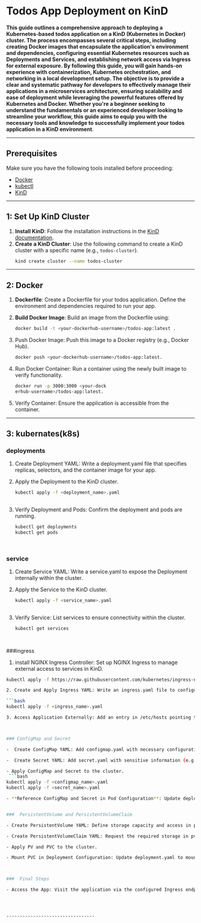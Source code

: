 # Todos App Deployment on KinD

**This guide outlines a comprehensive approach to deploying a Kubernetes-based todos application on a KinD (Kubernetes in Docker) cluster. The process encompasses several critical steps, including creating Docker images that encapsulate the application's environment and dependencies, configuring essential Kubernetes resources such as Deployments and Services, and establishing network access via Ingress for external exposure. By following this guide, you will gain hands-on experience with containerization, Kubernetes orchestration, and networking in a local development setup. The objective is to provide a clear and systematic pathway for developers to effectively manage their applications in a microservices architecture, ensuring scalability and ease of deployment while leveraging the powerful features offered by Kubernetes and Docker. Whether you're a beginner seeking to understand the fundamentals or an experienced developer looking to streamline your workflow, this guide aims to equip you with the necessary tools and knowledge to successfully implement your todos application in a KinD environment**.

---

## Prerequisites

Make sure you have the following tools installed before proceeding:

- [Docker](https://docs.docker.com/get-docker/)
- [kubectl](https://kubernetes.io/docs/tasks/tools/install-kubectl/)
- [KinD](https://kind.sigs.k8s.io/docs/user/quick-start/#installation)

----

##  1: Set Up KinD Cluster

1. **Install KinD**: Follow the installation instructions in the [KinD documentation](https://kind.sigs.k8s.io/docs/user/quick-start/#installation).
2. **Create a KinD Cluster**: Use the following command to create a KinD cluster with a specific name (e.g., `todos-cluster`).
   ```bash
   kind create cluster --name todos-cluster
   

----   

## 2: Docker

1. **Dockerfile**: Create a Dockerfile for your todos application. Define the environment and dependencies required to run your app.

2. **Build Docker Image**: Build an image from the Dockerfile using:
   ```bash
   docker build -t <your-dockerhub-username>/todos-app:latest .
   
3. Push Docker Image: Push this image to a Docker registry (e.g., Docker Hub).
    ```bash
    docker push <your-dockerhub-username>/todos-app:latest.
4. Run Docker Container: Run a container using the newly built image to verify functionality.
     ```bash
     docker run -p 3000:3000 <your-dock
     erhub-username>/todos-app:latest.
5. Verify Container: Ensure the application is accessible from the container.     

-----
## 3: kubernates(k8s)

###  deployments
  
  1. Create Deployment YAML: Write a deployment.yaml file that specifies replicas, selectors, and the container image for your app.
  
  2. Apply the Deployment to the KinD cluster.
  
     ```bash
     kubectl apply -f <deployment_name>.yaml
  
  3. Verify Deployment and Pods: Confirm the deployment and pods are running.
     ```bash
     kubectl get deployments
     kubectl get pods
     
    
###  service  

  1. Create Service YAML: Write a service.yaml to expose the Deployment internally within the cluster.
  
  
  2. Apply the Service to the KinD cluster.
  
     ```bash
     kubectl apply -f <service_name>.yaml  
  
  3. Verify Service: List services to ensure connectivity within the cluster.
  
     ```bash
     kubectl get services
     
  

###ingress  

  1. install NGINX Ingress Controller: Set up NGINX Ingress to manage external access to services in KinD.

   ```bash
   kubectl apply -f https://raw.githubusercontent.com/kubernetes/ingress-nginx/main/deploy/static/provider/kind/deploy.yaml

  2. Create and Apply Ingress YAML: Write an ingress.yaml file to configure access to the Service and apply it.

   ```bash
   kubectl apply -f <ingress_name>.yaml

  3. Access Application Externally: Add an entry in /etc/hosts pointing todos.local to your KinD node’s IP (use kubectl get nodes -o wide to find the IP).



### ConfigMap and Secret

  -  Create ConfigMap YAML: Add configmap.yaml with necessary configuration data for your application.

  -  Create Secret YAML: Add secret.yaml with sensitive information (e.g., database credentials).
  
  - Apply ConfigMap and Secret to the cluster.
    ```bash
   kubectl apply -f <configmap_name>.yaml
   kubectl apply -f <secret_name>.yaml
  
  - **Reference ConfigMap and Secret in Pod Configuration**: Update deployment.yaml to use these values.
  

###  PersistentVolume and PersistentVolumeClaim

  - Create PersistentVolume YAML: Define storage capacity and access in pv.yaml.
  
  - Create PersistentVolumeClaim YAML: Request the required storage in pvc.yaml.
  
  - Apply PV and PVC to the cluster. 
  
  - Mount PVC in Deployment Configuration: Update deployment.yaml to mount the PersistentVolumeClaim for data persistence.
  
  
  
###  Final Steps

  - Access the App: Visit the application via the configured Ingress endpoint (e.g., http://todos.local) to confirm setup completion.
  
  
  
  
---------------------------------  
